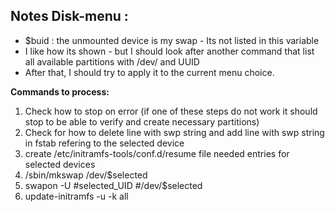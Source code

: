 **Notes Disk-menu :**
---
 - $buid : the unmounted device is my swap - Its not listed in this variable
 - I like how its shown - but I should look after another command that list all available partitions with /dev/ and UUID
 - After that, I should try to apply it to the current menu choice.

**Commands to process:**
 1. Check how to stop on error (if one of these steps do not work it should stop to be able to verify and create necessary partitions)
 2. Check for how to delete line with swp string and add line with swp string in fstab refering to the selected device
 3. create /etc/initramfs-tools/conf.d/resume file needed entries for selected devices
 4. /sbin/mkswap /dev/$selected
 5. swapon -U #selected_UID #/dev/$selected 
 6. update-initramfs -u -k all
 
 

